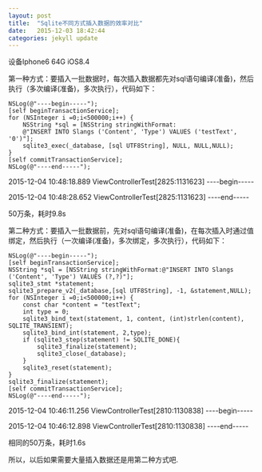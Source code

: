 ```yaml
---
layout: post
title:  "Sqlite不同方式插入数据的效率对比"
date:   2015-12-03 18:42:44
categories: jekyll update
---
```

设备Iphone6 64G iOS8.4


第一种方式：要插入一批数据时，每次插入数据都先对sql语句编译(准备)，然后执行（多次编译(准备)，多次执行），代码如下：

```
NSLog(@"----begin-----");
[self beginTransactionService];
for (NSInteger i =0;i<500000;i++) {
    NSString *sql = [NSString stringWithFormat:
    @"INSERT INTO Slangs ('Content', 'Type') VALUES ('testText', '0')"];
    sqlite3_exec(_database, [sql UTF8String], NULL, NULL,NULL);
}
[self commitTransactionService];
NSLog(@"----end-----");
```

2015-12-04 10:48:18.889 ViewControllerTest[2825:1131623] ----begin-----

2015-12-04 10:48:28.652 ViewControllerTest[2825:1131623] ----end-----

50万条，耗时9.8s


第二种方式：要插入一批数据前，先对sql语句编译(准备)，在每次插入时通过值绑定，然后执行（一次编译(准备)，多次绑定，多次执行），代码如下：

```
NSLog(@"----begin-----");
[self beginTransactionService];
NSString *sql = [NSString stringWithFormat:@"INSERT INTO Slangs ('Content', 'Type') VALUES (?,?)"];
sqlite3_stmt *statement;
sqlite3_prepare_v2(_database,[sql UTF8String], -1, &statement,NULL);
for (NSInteger i =0;i<500000;i++) {
    const char *content = "testText";
    int type = 0;
    sqlite3_bind_text(statement, 1, content, (int)strlen(content), SQLITE_TRANSIENT);
    sqlite3_bind_int(statement, 2,type);
    if (sqlite3_step(statement) != SQLITE_DONE){
        sqlite3_finalize(statement);
        sqlite3_close(_database);
    }
    sqlite3_reset(statement);
}
sqlite3_finalize(statement);
[self commitTransactionService];
NSLog(@"----end-----");
```

2015-12-04 10:46:11.256 ViewControllerTest[2810:1130838] ----begin-----

2015-12-04 10:46:12.898 ViewControllerTest[2810:1130838] ----end-----

相同的50万条，耗时1.6s

所以，以后如果需要大量插入数据还是用第二种方式吧.